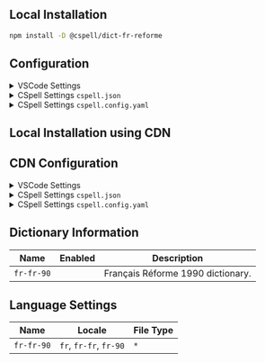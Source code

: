## Local Installation

```sh
npm install -D @cspell/dict-fr-reforme
```

## Configuration

<details>
<summary>VSCode Settings</summary>

Add the following to your VSCode settings:

**`.vscode/settings.json`**

```jsonc
{
  "cSpell.import": ["@cspell/dict-fr-reforme/cspell-ext.json"],
  "cSpell.language": "fr, fr-90, fr-fr",
}
```

</details>

<details>
<summary>CSpell Settings <code>cspell.json</code></summary>

**`cspell.json`**

```jsonc
{
  "import": ["@cspell/dict-fr-reforme/cspell-ext.json"],
  "language": "fr, fr-90, fr-fr",
}
```

</details>

<details>
<summary>CSpell Settings <code>cspell.config.yaml</code></summary>

**`cspell.config.yaml`**

```yaml
import:
  - '@cspell/dict-fr-reforme/cspell-ext.json'
language: fr, fr-90, fr-fr
```

</details>

## Local Installation using CDN

## CDN Configuration

<details>
<summary>VSCode Settings</summary>

Add the following to your VSCode settings:

**`.vscode/settings.json`**

```jsonc
{
  "cSpell.import": ["https://cdn.jsdelivr.net/npm/@cspell/dict-fr-reforme/cspell-ext.json"],
  "cSpell.language": "fr, fr-90, fr-fr",
}
```

</details>

<details>
<summary>CSpell Settings <code>cspell.json</code></summary>

**`cspell.json`**

```jsonc
{
  "import": ["https://cdn.jsdelivr.net/npm/@cspell/dict-fr-reforme/cspell-ext.json"],
  "language": "fr, fr-90, fr-fr",
}
```

</details>

<details>
<summary>CSpell Settings <code>cspell.config.yaml</code></summary>

**`cspell.config.yaml`**

```yaml
import:
  - https://cdn.jsdelivr.net/npm/@cspell/dict-fr-reforme/cspell-ext.json
language: fr, fr-90, fr-fr
```

</details>

## Dictionary Information

| Name       | Enabled | Description                       |
| ---------- | ------- | --------------------------------- |
| `fr-fr-90` |         | Français Réforme 1990 dictionary. |

## Language Settings

| Name       | Locale                 | File Type |
| ---------- | ---------------------- | --------- |
| `fr-fr-90` | `fr`, `fr-fr`, `fr-90` | `*`       |

